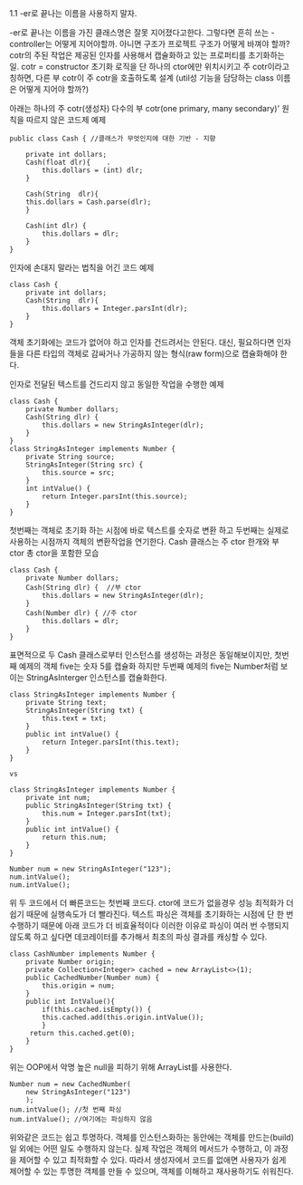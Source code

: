 1.1 -er로 끝나는 이름을 사용하지 말자.

-er로 끝나는 이름을 가진 클래스명은 잘못 지어졌다고한다. 그렇다면 흔히 쓰는 -controller는 어떻게 지어야할까. 아니면 구조가 프로젝트 구조가 어떻게 바껴야 할까?
cotr의 주된 작업은 제공된 인자를 사용해서 캡슐화하고 있는 프로퍼티를 초기화하는 일. cotr = constructor
초기화 로직을 단 하나의 ctor에만 위치시키고 주 cotr이라고 칭하면, 다른 부 cotr이 주 cotr을 호출하도록 설계
(util성 기능을 담당하는 class 이름은 어떻게 지어야 할까?)

아래는 하나의 주 cotr(생성자) 다수의 부 cotr(one primary, many secondary)' 원칙을 따르지 않은 코드제 예제
    
    public class Cash { //클래스가 무엇인지에 대한 기반 - 지향
    
        private int dollars;
        Cash(float dlr){    .
            this.dollars = (int) dlr;
        }
    
        Cash(String  dlr){
        this.dollars = Cash.parse(dlr);
        }
        
        Cash(int dlr) {
            this.dollars = dlr;
        }
    }    

인자에 손대지 말라는 법칙을 어긴 코드 예제
    
    class Cash {
        private int dollars;
        Cash(String  dlr){
            this.dollars = Integer.parsInt(dlr);
        }
    }
객체 초기화에는 코드가 없어야 하고 인자를 건드려서는 안된다.
대신, 필요하다면 인자들을 다른 타입의 객체로 감싸거나 가공하지 않는 형식(raw form)으로 캡슐화해야 한다.

인자로 전달된 텍스트를 건드리지 않고 동일한 작업을 수행한 예제

    class Cash {
        private Number dollars;
        Cash(String dlr) {
            this.dollars = new StringAsInteger(dlr);
        }
    }
    class StringAsInteger implements Number {
        private String source;
        StringAsInteger(String src) {
            this.source = src;
        }
        int intValue() {
            return Integer.parsInt(this.source);
        }        
    }

첫번째는 객체로 초기화 하는 시점에 바로 텍스트를 숫자로 변환 하고
두번째는 실제로 사용하는 시점까지 객체의 변환작업을 연기한다.
Cash 클래스는 주 ctor 한개와 부 ctor 총 ctor을 포함한 모습

    class Cash {
        private Number dollars;
        Cash(String dlr) {  //부 ctor
            this.dollars = new StringAsInteger(dlr);
        }
        Cash(Number dlr) { //주 ctor
            this.dollars = dlr;
        }          
    }

표면적으로 두 Cash 클래스로부터 인스턴스를 생성하는 과정은 동일해보이지만,
첫번째 예제의 객체 five는 숫자 5를 캡슐화 하지만 두번째 예제의 five는 Number처럼 보이는 StringAsInterger 인스턴스를 캡슐화한다.
        
    class StringAsInteger implements Number {
        private String text;
        StringAsInteger(String txt) {
            this.text = txt;
        }
        public int intValue() {
            return Integer.parsInt(this.text);
        }        
    }
    
    vs
    
    class StringAsInteger implements Number {
        private int num;
        public StringAsInteger(String txt) {
            this.num = Integer.parsInt(txt);
        }
        public int intValue() {
            return this.num;
        }        
    }
    
    Number num = new StringAsInteger("123");
    num.intValue();
    num.intValue();
    
    
위 두 코드에서 더 빠른코드는 첫번째 코드다.
ctor에 코드가 없을경우 성능 최적화가 더 쉽기 때문에 실행속도가 더 빨라진다.
텍스트 파싱은 객체를 초기화하는 시점에 단 한 번 수행하기 때문에 아래 코드가 더 비효율적이다
이러한 이유로 파싱이 여러 번 수행되지 않도록 하고 싶다면 데코레이터를 추가해서 최초의 파싱 결과를 캐싱할 수 있다.

    class CashNumber implements Number {
        private Number origin;
        private Collection<Integer> cached = new ArrayList<>(1);
        public CachedNumber(Number num) {
            this.origin = num;
        }
        public int IntValue(){
            if(this.cached.isEmpty()) {
            this.cached.add(this.origin.intValue());
            }
         return this.cached.get(0);   
        }
    }    
위는 OOP에서 악명 높은 null을 피하기 위해 ArrayList를 사용한다. 
    
    Number num = new CachedNumber(
        new StringAsInteger("123")
        );
    num.intValue(); //첫 번째 파싱
    num.intValue(); //여기에는 파싱하지 않음

위와같은 코드는 쉽고 투명하다. 객체를 인스턴스화하는 동안에는 객체를 만드는(build)일 외에는 어떤 일도 수행하지 않는다.
실제 작업은 객체의 메서드가 수행하고, 이 과정을 제어할 수 있고 최적화할 수 있다.
따라서 생성자에서 코드를 없애면 사용자가 쉽게 제어할 수 있는 투명한 객체를 만들 수 있으며, 객체를 이해하고 재사용하기도 쉬워진다.
